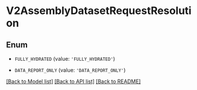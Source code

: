 # V2AssemblyDatasetRequestResolution


## Enum

* `FULLY_HYDRATED` (value: `'FULLY_HYDRATED'`)

* `DATA_REPORT_ONLY` (value: `'DATA_REPORT_ONLY'`)

[[Back to Model list]](../README.md#documentation-for-models) [[Back to API list]](../README.md#documentation-for-api-endpoints) [[Back to README]](../README.md)


